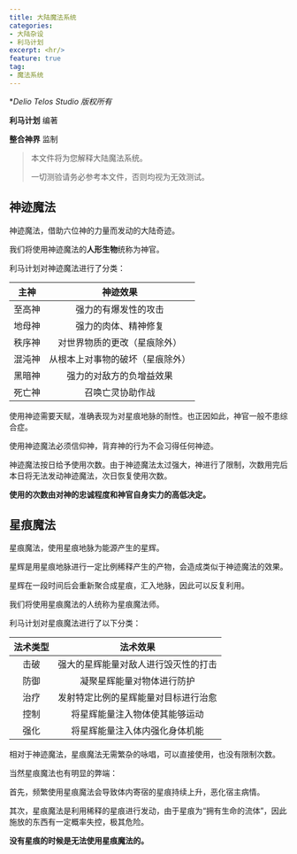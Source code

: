 ```yaml
---
title: 大陆魔法系统
categories:
- 大陆杂设
- 利马计划
excerpt: <hr/>
feature: true
tag:
- 魔法系统
---
```


**Delio Telos Studio 版权所有*

**利马计划** 编著

**整合神界** 监制

> 本文件将为您解释大陆魔法系统。
>
> 一切测验请务必参考本文件，否则均视为无效测试。

## 神迹魔法

神迹魔法，借助六位神的力量而发动的大陆奇迹。

我们将使用神迹魔法的**人形生物**统称为神官。

利马计划对神迹魔法进行了分类：

|  主神  |             神迹效果             |
| :----: | :------------------------------: |
| 至高神 |       强力的有爆发性的攻击       |
| 地母神 |       强力的肉体、精神修复       |
| 秩序神 |   对世界物质的更改（星痕除外）   |
| 混沌神 | 从根本上对事物的破坏（星痕除外） |
| 黑暗神 |     强力的对敌方的负增益效果     |
| 死亡神 |         召唤亡灵协助作战         |

使用神迹需要天赋，准确表现为对星痕地脉的耐性。也正因如此，神官一般不患综合症。

使用神迹魔法必须信仰神，背弃神的行为不会习得任何神迹。

神迹魔法按日给予使用次数。由于神迹魔法太过强大，神进行了限制，次数用完后本日将无法发动神迹魔法，次日恢复使用次数。

**使用的次数由对神的忠诚程度和神官自身实力的高低决定。**

## 星痕魔法

星痕魔法，使用星痕地脉为能源产生的星辉。

星辉是用星痕地脉进行一定比例稀释产生的产物，会造成类似于神迹魔法的效果。

星辉在一段时间后会重新聚合成星痕，汇入地脉，因此可以反复利用。

我们将使用星痕魔法的人统称为星痕魔法师。

利马计划对星痕魔法进行了以下分类：

| 法术类型 |               法术效果               |
| :------: | :----------------------------------: |
|   击破   | 强大的星辉能量对敌人进行毁灭性的打击 |
|   防御   |      凝聚星辉能量对物体进行防护      |
|   治疗   | 发射特定比例的星辉能量对目标进行治愈 |
|   控制   |    将星辉能量注入物体使其能够运动    |
|   强化   |    将星辉能量注入体内强化身体机能    |

相对于神迹魔法，星痕魔法无需繁杂的咏唱，可以直接使用，也没有限制次数。

当然星痕魔法也有明显的弊端：

首先，频繁使用星痕魔法会导致体内寄宿的星痕持续上升，恶化宿主病情。

其次，星痕魔法是利用稀释的星痕进行发动，由于星痕为“拥有生命的流体”，因此施放的东西有一定概率失控，极其危险。

**没有星痕的时候是无法使用星痕魔法的。**
